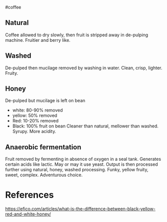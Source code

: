 #coffee 

## Natural
Coffee allowed to dry slowly, then fruit is stripped away in de-pulping machine. 
Fruitier and berry like. 

## Washed
De-pulped then mucilage removed by washing in water. 
Clean, crisp, lighter. Fruity. 

## Honey
De-pulped but mucilage is left on bean
- white: 80-90% removed
- yellow: 50% removed
- Red: 10-20% removed 
- Black: 100% fruit on bean
Cleaner than natural, mellower than washed. Syrupy. More acidity. 
## Anaerobic fermentation
Fruit removed by fermenting in absence of oxygen in a seal tank. Generates certain acids like lactic. 
May or may it use yeast. 
Output is then processed further using natural, honey, washed processing. 
Funky, yellow fruity, sweet, complex. 
Adventurous choice. 

# References
https://efico.com/articles/what-is-the-difference-between-black-yellow-red-and-white-honey/
